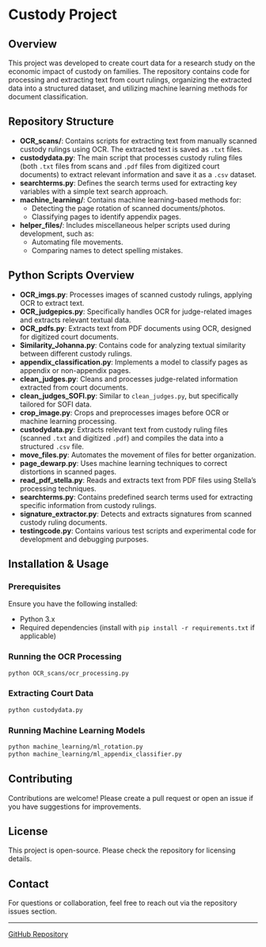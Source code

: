 # Custody Project

## Overview
This project was developed to create court data for a research study on the economic impact of custody on families. The repository contains code for processing and extracting text from court rulings, organizing the extracted data into a structured dataset, and utilizing machine learning methods for document classification.

## Repository Structure

- **OCR_scans/**: Contains scripts for extracting text from manually scanned custody rulings using OCR. The extracted text is saved as `.txt` files.
- **custodydata.py**: The main script that processes custody ruling files (both `.txt` files from scans and `.pdf` files from digitized court documents) to extract relevant information and save it as a `.csv` dataset.
- **searchterms.py**: Defines the search terms used for extracting key variables with a simple text search approach.
- **machine_learning/**: Contains machine learning-based methods for:
  - Detecting the page rotation of scanned documents/photos.
  - Classifying pages to identify appendix pages.
- **helper_files/**: Includes miscellaneous helper scripts used during development, such as:
  - Automating file movements.
  - Comparing names to detect spelling mistakes.

## Python Scripts Overview

- **OCR_imgs.py**: Processes images of scanned custody rulings, applying OCR to extract text.
- **OCR_judgepics.py**: Specifically handles OCR for judge-related images and extracts relevant textual data.
- **OCR_pdfs.py**: Extracts text from PDF documents using OCR, designed for digitized court documents.
- **Similarity_Johanna.py**: Contains code for analyzing textual similarity between different custody rulings.
- **appendix_classification.py**: Implements a model to classify pages as appendix or non-appendix pages.
- **clean_judges.py**: Cleans and processes judge-related information extracted from court documents.
- **clean_judges_SOFI.py**: Similar to `clean_judges.py`, but specifically tailored for SOFI data.
- **crop_image.py**: Crops and preprocesses images before OCR or machine learning processing.
- **custodydata.py**: Extracts relevant text from custody ruling files (scanned `.txt` and digitized `.pdf`) and compiles the data into a structured `.csv` file.
- **move_files.py**: Automates the movement of files for better organization.
- **page_dewarp.py**: Uses machine learning techniques to correct distortions in scanned pages.
- **read_pdf_stella.py**: Reads and extracts text from PDF files using Stella’s processing techniques.
- **searchterms.py**: Contains predefined search terms used for extracting specific information from custody rulings.
- **signature_extractor.py**: Detects and extracts signatures from scanned custody ruling documents.
- **testingcode.py**: Contains various test scripts and experimental code for development and debugging purposes.

## Installation & Usage

### Prerequisites
Ensure you have the following installed:
- Python 3.x
- Required dependencies (install with `pip install -r requirements.txt` if applicable)

### Running the OCR Processing
```bash
python OCR_scans/ocr_processing.py
```

### Extracting Court Data
```bash
python custodydata.py
```

### Running Machine Learning Models
```bash
python machine_learning/ml_rotation.py
python machine_learning/ml_appendix_classifier.py
```

## Contributing
Contributions are welcome! Please create a pull request or open an issue if you have suggestions for improvements.

## License
This project is open-source. Please check the repository for licensing details.

## Contact
For questions or collaboration, feel free to reach out via the repository issues section.

---
[GitHub Repository](https://github.com/scanessa/custodyproject/tree/main)
